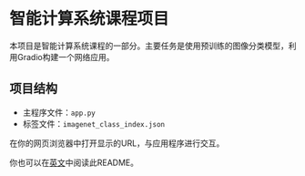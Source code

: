 # 智能计算系统课程项目

本项目是智能计算系统课程的一部分。主要任务是使用预训练的图像分类模型，利用Gradio构建一个网络应用。

## 项目结构

- 主程序文件：`app.py`
- 标签文件：`imagenet_class_index.json`

在你的网页浏览器中打开显示的URL，与应用程序进行交互。

你也可以在[英文](README.md)中阅读此README。
